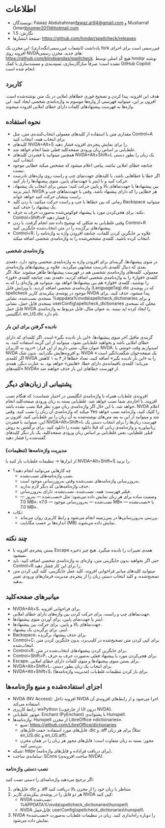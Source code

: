 # اطلاعات

- نویسندگان: Fawaz Abdulrahman<fawaz.ar94@gmail.com> و Musharraf Omer<ibnomer2011@hotmail.com>
- نگارش: 1.5
- صفحهٔ انتشارها: https://github.com/hmdqr/spellcheck/releases

یادداشت (انشعاب غیررسمی/نگه‌داری): این مخزن یک fork غیررسمی است برای اجرای افزونه روی NVDAهای جدید. مخزن رسمی: https://github.com/blindpandas/spellcheck. هیچ کُدِ اصلی توسط hmdqr نوشته نشده است؛ صرفاً سازگارسازی، بَستِه‌بندی و مستندسازی با کمک GitHub Copilot انجام شده است.

## کاربرد

هدف این افزونه، پیدا کردن و تصحیح فوری خطاهای املایی در یک متن نوشته‌شده است. افزون بر این، میتوانید فهرستی از واژه‌ها موسوم به واژه‌نامه‌ی شخصی ایجاد کنید. این واژه‌ها به فهرست پیشنهادهای کلمات دارای خطای املایی افزوده میشوند.


## نحوه استفاده

- مقداری متن با استفاده از کلید‌های معمولی انتخاب‌کننده‌ی متن، مثل Control+A برای انتخاب همه، انتخاب کنید
- کلیدهای NVDA+Alt+S را برای نمایش پنجره‌ی افزونه فشار دهید.
- غلط‌یابی بر اساس زبان ورودی صفحه‌کلید فعلی شما انجام خواهد شد.
- همچنین میتوانید با فشردن کلیدهای NVDA+Alt+Shift+L یک زبان را بطور دستی انتخاب کنید.
- چنانچه خطای املایی نباشد، پیامی اعلام میشود که مشخص میکند خطایی موجود نیست.
- اگر خطا یا خطاهایی باشد، با کلیدهای جهت‌نمای چپ و راست روی واژه‌های نادرست حرکت کنید و با اینتر یا جهت‌نمای پایین، منوی پیشنهادها را باز کنید.
- بین پیشنهادها با جهت‌نماهای بالا و پایین حرکت کنید؛ سپس برای انتخاب یک پیشنهاد، اینتر بزنید. NVDA هر خطایی را که دارای پیشنهاد باشد، وقتی با جهت‌نماهای چپ و راست بینشان حرکت کنید خواهد خواند.
- زمانی که بین خطاها با چپ و راست حرکت میکنید، با زدن کلید Backspace میتوانید یک پیشنهاد را حذف کنید.
 - نکته: برای هجی‌کردن مورد یا پیشنهاد فوکوس‌شده به‌صورت حرف به حرف، Control+Shift+P را فشار دهید.
- وقتی غلط‌یابی به شکلی که توضیح داده شد انجام گرفت، با زدن Control+R پیشنهادهای برگزیده را در متن انتخاب‌شده جایگزین کنید.
- Control+R، علاوه بر جایگزین کردن کلمات، چنانچه افزودن واژه به واژه‌نامه را انتخاب کرده باشید، کلمه‌ی مشخص‌شده را به واژه‌نامه‌ی شخصی اضافه میکند.

### واژه‌نامه‌ی شخصی

در منوی پیشنهادها، گزینه‌ای برای افزودن واژه به واژه‌نامه‌ی شخصی وجود دارد. دفعه‌ی بعدی که دنبال کلمه‌ی نادرست مشابهی میگردید، علاوه بر پیشنهادهای واژه‌نامه‌ی معمولی، کلمه‌های واژه‌نامه‌ی شخصی هم در فهرست پیشنهادها ظاهر میشوند.
مثلا، اگر کلمه‌ی «فواز» را به واژه‌نامه‌ی شخصی اضافه کردید، دفعه‌ی بعد، چنانچه کلمه‌ی «فوز» را نوشتید، کلمه‌ی «فواز» هم بین پیشنهادها خواهد بود.
میتوانید هر واژه‌ای را که به واژه‌نامه‌ی شخصی اضافه کردید، با ویرایش فایل (LanguageTag).dic که در پوشه‌ی spellcheck موجود در پوشه‌ی پیکربندی کاربر NVDA پیدا میشود، حذف کنید.
برای نسخه‌ی نصب‌شده، نشانی  %appdata%\nvda\spellcheck_dictionaries و برای نسخه‌ی قابل حمل، نشانی userConfig\spellcheck_dictionaries محلی که نسخه‌ی قابل حمل NVDA را ایجاد کرده اید ببینید.
به عنوان مثال، فایل مربوط به واژه‌نامه‌ی انگلیسی، en_US.dic نام دارد.

### نادیده گرفتن برای این بار

گزینه‌ی ماقبل آخر منوی پیشنهادها، «این بار نادیده بگیر» است. اگر کلمه‌ای که دارای خطای املایی باشد و بخواهید غلط‌یابی نشود، میتوانید از این گزینه استفاده کنید.
به عنوان مثال، متنی داریم از این قرار: «درود به کاربران NVDA. امیدواریم وقت خوشی با NVDA و افزونه‌هایش بگذرانید. بدون شک، NVDA یک صفحه‌خوان شگفت‌انگیز است.» اگر کلمه‌ی NVDA را به «این بار نادیده بگیر» اضافه کنید، تعداد خطاها از ۴ به ۱ کاهش می‌یابد؛ کلمه‌ی باقیمانده‌ی دارای خطا، «هایش» خواهد بود. به عبارت دیگر، همه‌ی کلمه‌های« NVDA» از فهرست خطاهای این بار حذف خواهند شد.


## پشتیبانی از زبان‌های دیگر

افزونه‌ی غلط‌یاب همراه با واژه‌نامه‌ی انگلیسی در اختیار شماست؛ که هنگام نصب افزونه، با اجازه‌ی شما نصب خواهد شد.
غلط‌یابی بسته به زبان ورودی صفحه‌کلید انجام خواهد شد. با این حال اگر واژه‌نامه‌ی زبان مورد نظر قبلا نصب نشده باشد، NVDA اعلام میکند که واژه‌نامه‌ی آن زبان را نصب کنید. وقتی Yes را کلیک کنید، واژه‌نامه نصب خواهد شد و میتوانید از این به بعد متن‌های نوشته‌شده به آن زبان را نیز غلط‌یابی کنید.
افزون بر این، میتوانید با فشردن NVDA+Alt+Shift+L فهرست زبان‌ها را برای انتخاب دستی یک زبانبیاورید و واژه‌نامه‌ی زبانی که قبلا دانلود نشده را دانلود کنید. برای برگشتن به روش قبلی غلطیابی، یعنی غلط‌یابی بر اساس زبان ورودی صفحه‌کلید، یک بار دیگر کلیدهای گفته‌شده را فشار دهید.

### مدیریت واژه‌نامه‌ها (تنظیمات)

از ابزارها → تنظیمات غلط‌یاب باز کنید یا NVDA+Alt+Shift+S را بزنید.

- چه کارهایی می‌توانید انجام دهید؟
	- نصب واژه‌نامه‌های نصب‌نشده.
	- به‌روزرسانی واژه‌نامه‌های نصب‌شده وقتی به‌روزرسانی موجود است.
	- حذف واژه‌نامه‌هایی که دیگر لازم ندارید.
	- فیلتر فهرست: همه، نصب‌شده، نصب‌نشده، دارای به‌روزرسانی.
	- وضعیت ساده برای هر زبان نمایش داده می‌شود؛ مثل «نصب‌شده — به‌روز — 7.0 MB»، «نصب‌شده — به‌روزرسانی موجود — 7.0 MB» یا «نصب‌نشده — 7.0 MB».
- نکات:
	- بررسی به‌روزرسانی‌ها در پس‌زمینه انجام می‌شود و رابط کاربری روان می‌ماند.
	- اندازه‌ها بر حسب مگابایت (MB) نمایش داده می‌شوند.


## چند نکته

- بستن پنجره‌ی افزونه با Escape همه‌ی تغییرات را نادیده میگیرد. هیچ چیز ذخیره نمیشود.
- حتی اگر بخواهید بدون جایگزینی متن، واژه‌ای به واژه‌نامه‌ی شخصی اضافه کنید، باید Control+R را برای این کار فشار دهید.
- میتوانید کلیدهای میانبر فراخوانی افزونه، کلید عمل جایگزینی، کلید کپی کردن متن تصحیح‌شده، و کلید انتخاب دستی زبان را از پنجره‌ی مدیریت فرمان‌های ورودی تغییر بدهید.


## میانبرهای صفحه‌کلید

- NVDA+Alt+S، برای فراخوانی افزونه.
- جهت‌نماهای چپ و راست، برای حرکت کردن بین واژه‌های دارای خطای املایی.
- اینتر یا جهت‌نمای پایین، برای آوردن منوی پیشنهادها.
- جهت‌نماهای بالا و پایین، برای حرکت بین پیشنهادها.
- اینتر، برای برگزیدن یک پیشنهاد.
- Backspace، برای حذف پیشنهاد برگزیده.
- Control+C، برای کپی کردن متن تصحیح‌شده در کلیپ‌برد، بدون جایگزین کردن متن انتخاب‌شده.
- Control+R، برای جایگزین کردن پیشنهادهای انتخاب‌شده در متن.
 - Control+Shift+P، برای هجی‌کردن مورد یا پیشنهاد فعلی به‌صورت حرف به حرف.
- Escape، برای بستن منوی پیشنهادها و منوی کلمات دارای خطای املایی.
- NVDA+Alt+Shift+L، برای انتخاب یک زبان بطور دستی.
- NVDA+Alt+Shift+S، برای باز کردن تنظیمات غلط‌یاب (مدیریت واژه‌نامه‌ها).

## اجزای استفاده‌شده و منبع واژه‌نامه‌ها

- NVDA (NV Access): افزونه داخل NVDA اجرا می‌شود و از رابط‌های افزونه‌ی آن استفاده می‌کند.
- رابط کاربری: wxPython (از چارچوب UI درون NVDA).
- موتور غلط‌یابی: Enchant (PyEnchant) با پشتوانه‌ی Hunspell.
- واژه‌نامه‌ها: Hunspell از مخزن LibreOffice «dictionaries».
	- منبع: https://github.com/LibreOffice/dictionaries
	- فایل‌های مورد استفاده: جفت فایل‌های ‎.dic و ‎.aff برای هر زبان (مثلاً: en_US.dic و en_US.aff).
	- مجوز: بسته به زبان متفاوت است؛ فایل‌های مجوز هر زبان را در همان مخزن بررسی کنید.
- شبکه: httpx (برای دریافت فراداده و فایل‌های واژه‌نامه).
- سامانه‌ی ساخت: SCons (ساخت افزونه‌ی NVDA).

### نصب دستی واژه‌نامه

اگر ترجیح می‌دهید واژه‌نامه‌ای را دستی نصب کنید:

1) فایل‌های ‎.dic و ‎.aff متناظر با زبان خود را از مخزن بالا دریافت کنید.
2) هر دو فایل را در پوشه‌ی پیکربندی کاربر NVDA کپی کنید:
	 - NVDA نصب‌شده: %APPDATA%\nvda\spellcheck_dictionaries\hunspell\
	 - NVDA قابل‌حمل: userConfig\spellcheck_dictionaries\hunspell\
3) NVDA را دوباره راه‌اندازی کنید. زبان در تنظیمات غلط‌یاب به‌صورت «نصب‌شده» نمایش داده می‌شود.
